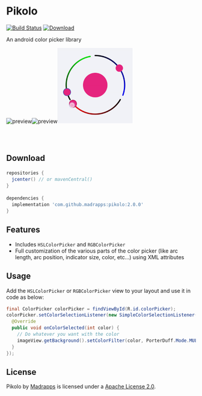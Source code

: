 # Pikolo
[![Build Status](https://travis-ci.org/Madrapps/Pikolo.svg?branch=master)](https://travis-ci.org/Madrapps/Pikolo)
[ ![Download](https://api.bintray.com/packages/madrapps/maven/com.github.madrapps%3Apikolo/images/download.svg) ](https://bintray.com/madrapps/maven/com.github.madrapps%3Apikolo/_latestVersion)

An android color picker library

<img src="/preview/arc-selectors.gif" alt="preview" title="preview" width="200" height="200"/><img src="/preview/preview-full.gif" alt="preview" title="preview" width="200" height="200"/><img src="/preview/rgb-picker.gif" alt="preview" title="preview" width="200" height="200"/>

<br/>
<br/>

Download
-----

```gradle
repositories {
  jcenter() // or mavenCentral()
}

dependencies {
  implementation 'com.github.madrapps:pikolo:2.0.0'
}
```

Features
-----
- Includes `HSLColorPicker` and `RGBColorPicker`
- Full customization of the various parts of the color picker (like arc length, arc position, indicator size, color, etc...) using XML attributes

Usage
-----
Add the `HSLColorPicker` or `RGBColorPicker` view to your layout and use it in code as below:

```java
final ColorPicker colorPicker = findViewById(R.id.colorPicker);
colorPicker.setColorSelectionListener(new SimpleColorSelectionListener() {
  @Override
  public void onColorSelected(int color) {
    // Do whatever you want with the color
    imageView.getBackground().setColorFilter(color, PorterDuff.Mode.MULTIPLY);
  }
});
```

License
-----

Pikolo by [Madrapps](http://madrapps.github.io/) is licensed under a [Apache License 2.0](http://www.apache.org/licenses/LICENSE-2.0).
